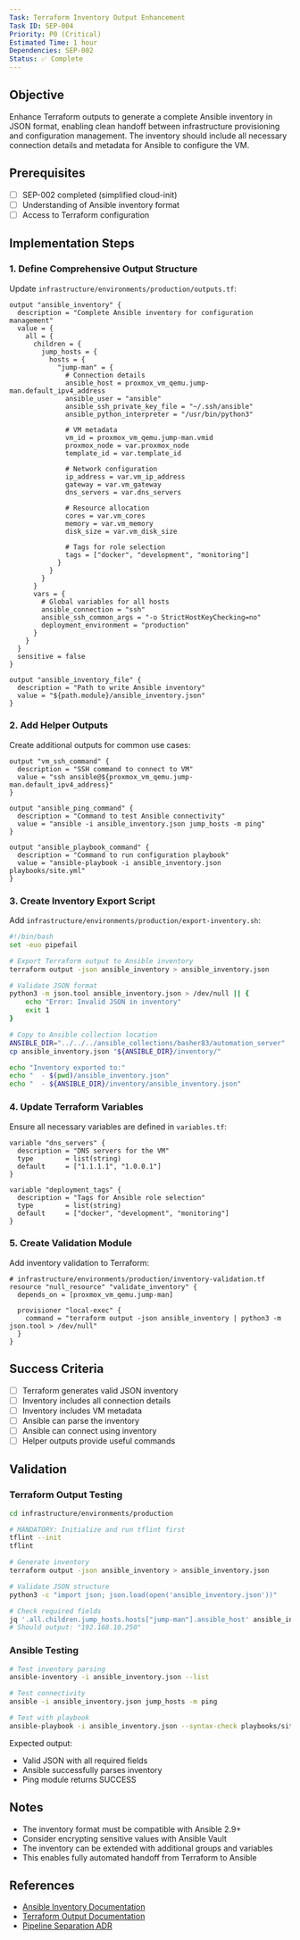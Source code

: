 ```yaml
---
Task: Terraform Inventory Output Enhancement
Task ID: SEP-004
Priority: P0 (Critical)
Estimated Time: 1 hour
Dependencies: SEP-002
Status: ✅ Complete
---
```


## Objective

Enhance Terraform outputs to generate a complete Ansible inventory in JSON format,
enabling clean handoff between infrastructure provisioning and configuration management.
The inventory should include all necessary connection details and metadata for Ansible to
configure the VM.

## Prerequisites

- [ ] SEP-002 completed (simplified cloud-init)
- [ ] Understanding of Ansible inventory format
- [ ] Access to Terraform configuration

## Implementation Steps

### 1. **Define Comprehensive Output Structure**

Update `infrastructure/environments/production/outputs.tf`:

```hcl
output "ansible_inventory" {
  description = "Complete Ansible inventory for configuration management"
  value = {
    all = {
      children = {
        jump_hosts = {
          hosts = {
            "jump-man" = {
              # Connection details
              ansible_host = proxmox_vm_qemu.jump-man.default_ipv4_address
              ansible_user = "ansible"
              ansible_ssh_private_key_file = "~/.ssh/ansible"
              ansible_python_interpreter = "/usr/bin/python3"

              # VM metadata
              vm_id = proxmox_vm_qemu.jump-man.vmid
              proxmox_node = var.proxmox_node
              template_id = var.template_id

              # Network configuration
              ip_address = var.vm_ip_address
              gateway = var.vm_gateway
              dns_servers = var.dns_servers

              # Resource allocation
              cores = var.vm_cores
              memory = var.vm_memory
              disk_size = var.vm_disk_size

              # Tags for role selection
              tags = ["docker", "development", "monitoring"]
            }
          }
        }
      }
      vars = {
        # Global variables for all hosts
        ansible_connection = "ssh"
        ansible_ssh_common_args = "-o StrictHostKeyChecking=no"
        deployment_environment = "production"
      }
    }
  }
  sensitive = false
}

output "ansible_inventory_file" {
  description = "Path to write Ansible inventory"
  value = "${path.module}/ansible_inventory.json"
}
```

### 2. **Add Helper Outputs**

Create additional outputs for common use cases:

```hcl
output "vm_ssh_command" {
  description = "SSH command to connect to VM"
  value = "ssh ansible@${proxmox_vm_qemu.jump-man.default_ipv4_address}"
}

output "ansible_ping_command" {
  description = "Command to test Ansible connectivity"
  value = "ansible -i ansible_inventory.json jump_hosts -m ping"
}

output "ansible_playbook_command" {
  description = "Command to run configuration playbook"
  value = "ansible-playbook -i ansible_inventory.json playbooks/site.yml"
}
```

### 3. **Create Inventory Export Script**

Add `infrastructure/environments/production/export-inventory.sh`:

```bash
#!/bin/bash
set -euo pipefail

# Export Terraform output to Ansible inventory
terraform output -json ansible_inventory > ansible_inventory.json

# Validate JSON format
python3 -m json.tool ansible_inventory.json > /dev/null || {
    echo "Error: Invalid JSON in inventory"
    exit 1
}

# Copy to Ansible collection location
ANSIBLE_DIR="../../../ansible_collections/basher83/automation_server"
cp ansible_inventory.json "${ANSIBLE_DIR}/inventory/"

echo "Inventory exported to:"
echo "  - $(pwd)/ansible_inventory.json"
echo "  - ${ANSIBLE_DIR}/inventory/ansible_inventory.json"
```

### 4. **Update Terraform Variables**

Ensure all necessary variables are defined in `variables.tf`:

```hcl
variable "dns_servers" {
  description = "DNS servers for the VM"
  type        = list(string)
  default     = ["1.1.1.1", "1.0.0.1"]
}

variable "deployment_tags" {
  description = "Tags for Ansible role selection"
  type        = list(string)
  default     = ["docker", "development", "monitoring"]
}
```

### 5. **Create Validation Module**

Add inventory validation to Terraform:

```hcl
# infrastructure/environments/production/inventory-validation.tf
resource "null_resource" "validate_inventory" {
  depends_on = [proxmox_vm_qemu.jump-man]

  provisioner "local-exec" {
    command = "terraform output -json ansible_inventory | python3 -m json.tool > /dev/null"
  }
}
```

## Success Criteria

- [ ] Terraform generates valid JSON inventory
- [ ] Inventory includes all connection details
- [ ] Inventory includes VM metadata
- [ ] Ansible can parse the inventory
- [ ] Ansible can connect using inventory
- [ ] Helper outputs provide useful commands

## Validation

### Terraform Output Testing

```bash
cd infrastructure/environments/production

# MANDATORY: Initialize and run tflint first
tflint --init
tflint

# Generate inventory
terraform output -json ansible_inventory > ansible_inventory.json

# Validate JSON structure
python3 -c "import json; json.load(open('ansible_inventory.json'))"

# Check required fields
jq '.all.children.jump_hosts.hosts["jump-man"].ansible_host' ansible_inventory.json
# Should output: "192.168.10.250"
```

### Ansible Testing

```bash
# Test inventory parsing
ansible-inventory -i ansible_inventory.json --list

# Test connectivity
ansible -i ansible_inventory.json jump_hosts -m ping

# Test with playbook
ansible-playbook -i ansible_inventory.json --syntax-check playbooks/site.yml
```

Expected output:

- Valid JSON with all required fields
- Ansible successfully parses inventory
- Ping module returns SUCCESS

## Notes

- The inventory format must be compatible with Ansible 2.9+
- Consider encrypting sensitive values with Ansible Vault
- The inventory can be extended with additional groups and variables
- This enables fully automated handoff from Terraform to Ansible

## References

- [Ansible Inventory Documentation](https://docs.ansible.com/ansible/latest/user_guide/intro_inventory.html)
- [Terraform Output Documentation](https://www.terraform.io/docs/language/values/outputs.html)
- [Pipeline Separation ADR](../../../decisions/20250118-pipeline-separation.md)
